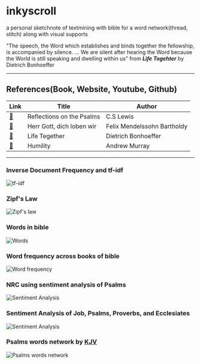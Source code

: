 # inkyscroll
a personal sketchnote of textmining with bible for a word network(thread, stitch) along with visual supports

"The speech, the Word which establishes and binds together the fellowship, is accompanied by silence. ...
We are silent after hearing the Word because the World is still speaking and dwelling within us"  from _**Life Togehter**_  by Dietrich Bonhoeffer

-------------------------------------------------------------------------------------------------------------------------------------
## References(Book, Website, Youtube, Github)
|  Link  | Title | Author |
|--------|-------|--------|
|[:link:](https://korycapps.files.wordpress.com/2012/11/cs-lewis-on-the-psalms.pdf) | Reflections on the Psalms | C.S Lewis |
|[:link:](https://www.carus-verlag.com/en/choir/sacred-choral-music/mendelssohn-herr-gott-dich-loben-wir-church-music-ix.html) | Herr Gott, dich loben wir | Felix Mendelssohn Bartholdy |
|[:link:](https://static1.squarespace.com/static/518c65fee4b0887d9a39138d/t/5827e7aab3db2b0f3d311bf5/1479010229503/Life+Together_Eng.pdf) | Life Tegether | Dietrich Bonhoeffer |
|[:link:](https://https://youtu.be/7JGIDsfHqO8) | Humility | Andrew Murray |

--------------------------------------------------------------------------------------------------------------------------------------
### Inverse Document Frequency and tf-idf
![tf-idf](https://github.com/inkyscope/inkyscroll/blob/master/figures/tf-idf.png)

### Zipf's Law
![Zipf's law](https://github.com/inkyscope/inkyscroll/blob/master/figures/Zipf'sLawofNewTestament.png)

### Words in bible
![Words](https://github.com/inkyscope/inkyscroll/blob/master/figures/TestamentWords.png)

### Word frequency across books of bible
![Word frequency](https://github.com/inkyscope/inkyscroll/blob/master/figures/WordFrequency.png)

### NRC using sentiment analysis of Psalms
![Sentiment Analysis](https://github.com/inkyscope/inkyscroll/blob/master/figures/PsalmsSentimentFlow.gif)

### Sentiment Analysis of Job, Psalms, Proverbs, and Ecclesiates
![Sentiment Analysis](https://github.com/inkyscope/inkyscroll/blob/master/figures/BingSentimentAnalysis.png)

### Psalms words network by [KJV](https://www.kingjamesbibleonline.org/)
![Psalms words network](https://github.com/inkyscope/inkyscroll/blob/master/figures/psalms_scroll.png)
